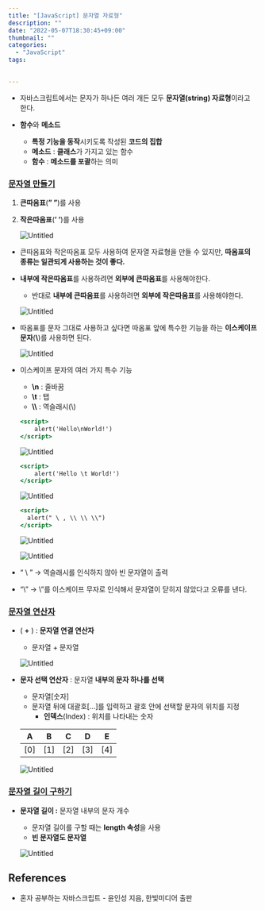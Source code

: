 ```yaml
---
title: "[JavaScript] 문자열 자료형"
description: ""
date: "2022-05-07T18:30:45+09:00"
thumbnail: ""
categories:
  - "JavaScript"
tags:
 

---
```

<!--more-->

- 자바스크립트에서는 문자가 하나든 여러 개든 모두 **문자열(string) 자료형**이라고 한다.

- **함수**와 **메소드**
    - **특정 기능을 동작**시키도록 작성된 **코드의 집합**
    - **메소드** : **클래스**가 가지고 있는 함수
    - **함수** : **메소드를 포괄**하는 의미

### <u>문자열 만들기</u>

1. **큰따옴표**(**” ”**)를 사용
2. **작은따옴표**(**’ ’**)를 사용

    ![Untitled](/images/lang_javascript/study/JavaScript_문자열_자료형/Untitled.png)

- 큰따옴표와 작은따옴표 모두 사용하여 문자열 자료형을 만들 수 있지만, **따옴표의 종류는 일관되게 사용하는 것이 좋다.**
- **내부에 작은따옴표**를 사용하려면 **외부에 큰따옴표**를 사용해야한다.
    - 반대로 **내부에 큰따옴표**를 사용하려면 **외부에 작은따옴표**를 사용해야한다.

  ![Untitled](/images/lang_javascript/study/JavaScript_문자열_자료형/Untitled%201.png)

- 따옴표를 문자 그대로 사용하고 싶다면 따옴표 앞에 특수한 기능을 하는 **이스케이프 문자**(**\\**)를 사용하면 된다.

  ![Untitled](/images/lang_javascript/study/JavaScript_문자열_자료형/Untitled%202.png)

- 이스케이프 문자의 여러 가지 특수 기능
    - **\n** : 줄바꿈
    - **\t** : 탭
    - **\\\\** : 역슬래시(\\)

  ```jsx
  <script>
      alert('Hello\nWorld!')
  </script>
  ```

  ![Untitled](/images/lang_javascript/study/JavaScript_문자열_자료형/Untitled%203.png)

  ```jsx
  <script>
      alert('Hello \t World!')
  </script>
  ```

  ![Untitled](/images/lang_javascript/study/JavaScript_문자열_자료형/Untitled%204.png)

  ```jsx
  <script>
    alert(" \ , \\ \\ \\")
  </script>
  ```

  ![Untitled](/images/lang_javascript/study/JavaScript_문자열_자료형/Untitled%205.png)

  ![Untitled](/images/lang_javascript/study/JavaScript_문자열_자료형/Untitled%206.png)

- “ \ ” → 역슬래시를 인식하지 않아 빈 문자열이 출력
- “\” → \”를 이스케이프 무자로 인식해서 문자열이 닫히지 않았다고 오류를 낸다.

### <u>문자열 연산자</u>

- ( **+** ) : **문자열 연결 연산자**
    - 문자열 + 문자열

  ![Untitled](/images/lang_javascript/study/JavaScript_문자열_자료형/Untitled%207.png)

- **문자 선택 연산자** : 문자열 **내부의 문자 하나를 선택**
    - 문자열[숫자]
    - 문자열 뒤에 대괄호[…]를 입력하고 괄호 안에 선택할 문자의 위치를 지정
        - **인덱스**(Index) : 위치를 나타내는 숫자

  | A | B | C | D | E |
  | --- | --- | --- | --- | --- |
  | [0] | [1] | [2] | [3] | [4] |

  ![Untitled](/images/lang_javascript/study/JavaScript_문자열_자료형/Untitled%208.png)

### <u>문자열 길이 구하기</u>

- **문자열 길이 :** 문자열 내부의 문자 개수
    - 문자열 길이를 구할 때는 **length 속성**을 사용
    - **빈 문자열도 문자열**

  ![Untitled](/images/lang_javascript/study/JavaScript_문자열_자료형/Untitled%209.png)

## References

- 혼자 공부하는 자바스크립트 - 윤인성 지음, 한빛미디어 출판